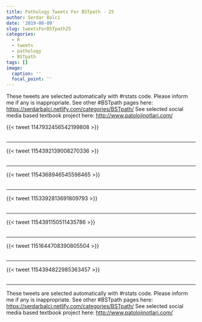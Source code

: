 ```yaml
---
title: Pathology Tweets For BSTpath - 25
author: Serdar Balci
date: '2019-08-09'
slug: tweetsForBSTpath25
categories:
  - R
  - tweets
  - pathology
  - BSTpath
tags: []
image:
  caption: ''
  focal_point: ''
---
```



These tweets are selected automatically with #rstats code. Please inform me if any is inappropriate.
See other #BSTpath pages here: https://serdarbalci.netlify.com/categories/BSTpath/ 
See selected social media based textbook project here: http://www.patolojinotlari.com/

{{< tweet 1147932456542199808 >}}
<br>
<br>
<hr>
{{< tweet 1154392139008270336 >}}
<br>
<br>
<hr>
{{< tweet 1154368946545598465 >}}
<br>
<br>
<hr>
{{< tweet 1153392813691809793 >}}
<br>
<br>
<hr>
{{< tweet 1154391150511435786 >}}
<br>
<br>
<hr>
{{< tweet 1151644708390805504 >}}
<br>
<br>
<hr>
{{< tweet 1154394822985363457 >}}
<br>
<br>
<hr>


These tweets are selected automatically with #rstats code. Please inform me if any is inappropriate.
See other #BSTpath pages here: https://serdarbalci.netlify.com/categories/BSTpath/ 
See selected social media based textbook project here: http://www.patolojinotlari.com/
